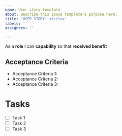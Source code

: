 ```yaml
---
name: User story template
about: Describe this issue template's purpose here.
title: 'USER STORY: <title>'
labels: ''
assignees: ''

---
```


As a **role** I can **capability** so that **received benefit**

## Acceptance Criteria
  <ul>
    <li>Acceptance Criteria 1:</li>
    <li>Acceptance Criteria 2:</li>
    <li>Acceptance Criteria 3:</li>
    
  </ul>
  
 # Tasks
  - [ ] Task 1
  - [ ] Task 2
  - [ ] Task 3
